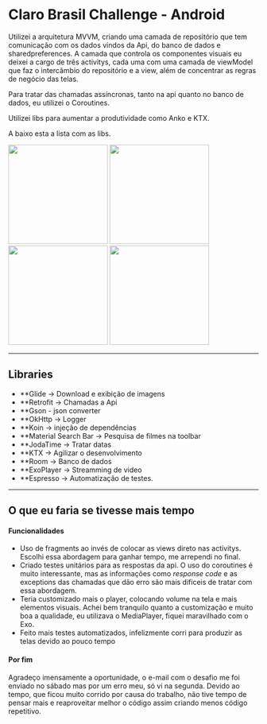 Claro Brasil Challenge - Android
===================

Utilizei a arquitetura MVVM, criando uma camada de repositório que tem comunicação com os dados vindos da Api, do banco de dados e sharedpreferences. A camada que controla os componentes visuais eu deixei a cargo de três activitys, cada uma com uma camada de viewModel que faz o intercâmbio do repositório e a view, além de concentrar as regras de negócio das telas.

Para tratar das chamadas assíncronas, tanto na api quanto no banco de dados, eu utilizei o Coroutines.

Utilizei libs para aumentar a produtividade como Anko e KTX.

A baixo esta a lista com as libs.

<img src="https://github.com/danieloliveira138/claro-brasil-challenge-android/tree/master/images/images/device-2019-11-20-143836.png" width="200">
<img src="https://github.com/danieloliveira138/claro-brasil-challenge-android/tree/master/images/images/device-2019-11-20-143901.png" width="200">
<img src="https://github.com/danieloliveira138/claro-brasil-challenge-android/tree/master/imagesimages/device-2019-11-20-143918.png" width="200">
<img src="https://github.com/danieloliveira138/claro-brasil-challenge-android/tree/master/images/images/device-2019-11-20-143937.png" width="200">

----------------------------

Libraries
----------------------------

- **Glide -> Download e exibição de imagens
- **Retrofit -> Chamadas a Api
- **Gson - json converter
- **OkHttp -> Logger
- **Koin -> injeção de dependências
- **Material Search Bar -> Pesquisa de filmes na toolbar
- **JodaTime -> Tratar datas
- **KTX -> Agilizar o desenvolvimento
- **Room -> Banco de dados
- **ExoPlayer -> Streamming de video
- **Espresso -> Automatização de testes.


----------

O que eu faria se tivesse mais tempo
-------------

#### Funcionalidades

 - Uso de fragments ao invés de colocar as views direto nas activitys. Escolhi essa abordagem para ganhar tempo, me arrependi no final.
 - Criado testes unitários para as respostas da api. O uso do coroutines é muito interessante, mas as informações como _response code_ e as exceptions das chamadas que dão erro são mais dificeis de tratar com essa abordagem.
 - Teria customizado mais o player, colocando volume na tela e mais elementos visuais. Achei bem tranquilo quanto a customização e muito boa a qualidade, eu utilizava o MediaPlayer, fiquei maravilhado com o Exo.
 - Feito mais testes automatizados, infelizmente corri para produzir as telas devido ao pouco tempo

#### Por fim

Agradeço imensamente a oportunidade, o e-mail com o desafio me foi enviado no sábado mas por um erro meu, só vi na segunda. Devido ao tempo, que ficou muito corrido por causa do trabalho, não tive tempo de pensar mais e reaproveitar melhor o código assim criando menos código repetitivo.
